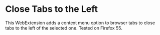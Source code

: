 # Close Tabs to the Left
This WebExtension adds a context menu option to browser tabs to close tabs to the left of the selected one.
Tested on Firefox 55.
